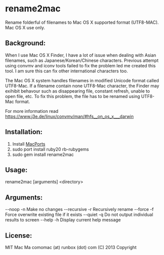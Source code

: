 rename2mac
==========================
Rename folderful of filenames to Mac OS X supported format (UTF8-MAC). Mac OS X use only.

Background:
--------------------------
When I use Mac OS X Finder, I have a lot of issue when dealing with Asian filenames, such as Japanese/Korean/Chinese characters. Previous attempt using convmv and iconv tools failed to fix the problem led me created this tool. I am sure this can fix other international characters too.

The Mac OS X system handles filenames in modified Unicode format called UTF8-Mac. If a filename contain none UTF8-Mac character, the Finder may exihibit behavour such as disappearing file, constant refresh, unable to open file, etc. To fix this problem, the file has to be renamed using UTF8-Mac format.

For more information read https://www.j3e.de/linux/convmv/man/#hfs__on_os_x___darwin

Installation:
--------------------------
1. Install [MacPorts](http://www.macports.org/)
2. sudo port install ruby20 rb-rubygems
3. sudo gem install rename2mac

Usage:
--------------------------
rename2mac \[arguments\] \<directory\>

Arguments:
--------------------------
--noop       -n  Make no changes
--recursive  -r  Recursively rename
--force      -f  Force overwrite existing file if it exists
--quiet      -q  Do not output individual results to screen
--help       -h  Display current help message

License:
--------------------------
MIT
Mac Ma  comomac (at) runbox (dot) com  (C) 2013 Copyright
